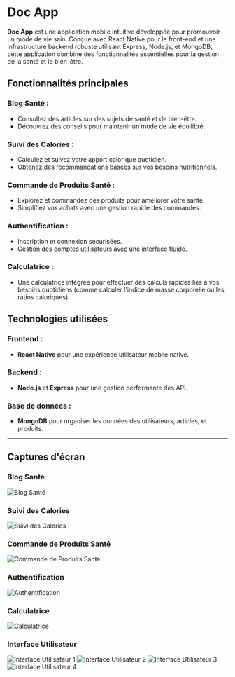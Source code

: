 # Doc App

**Doc App** est une application mobile intuitive développée pour promouvoir un mode de vie sain. Conçue avec React Native pour le front-end et une infrastructure backend robuste utilisant Express, Node.js, et MongoDB, cette application combine des fonctionnalités essentielles pour la gestion de la santé et le bien-être.

## Fonctionnalités principales

### Blog Santé :
- Consultez des articles sur des sujets de santé et de bien-être.
- Découvrez des conseils pour maintenir un mode de vie équilibré.

### Suivi des Calories :
- Calculez et suivez votre apport calorique quotidien.
- Obtenez des recommandations basées sur vos besoins nutritionnels.

### Commande de Produits Santé :
- Explorez et commandez des produits pour améliorer votre santé.
- Simplifiez vos achats avec une gestion rapide des commandes.

### Authentification :
- Inscription et connexion sécurisées.
- Gestion des comptes utilisateurs avec une interface fluide.

### Calculatrice :
- Une calculatrice intégrée pour effectuer des calculs rapides liés à vos besoins quotidiens (comme calculer l'indice de masse corporelle ou les ratios caloriques).

## Technologies utilisées

### Frontend :
- **React Native** pour une expérience utilisateur mobile native.

### Backend :
- **Node.js** et **Express** pour une gestion performante des API.

### Base de données :
- **MongoDB** pour organiser les données des utilisateurs, articles, et produits.

---

## Captures d'écran

### Blog Santé
![Blog Santé](scr1.jpg)

### Suivi des Calories
![Suivi des Calories](scr2.jpg)

### Commande de Produits Santé
![Commande de Produits Santé](scr3.jpg)

### Authentification
![Authentification](scr4.jpg)

### Calculatrice
![Calculatrice](scr5.jpg)

### Interface Utilisateur
![Interface Utilisateur 1](scr6.jpg)
![Interface Utilisateur 2](scr7.jpg)
![Interface Utilisateur 3](scr8.jpg)
![Interface Utilisateur 4](scr9.jpg)
